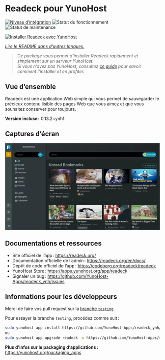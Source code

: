 <!--
Nota bene : ce README est automatiquement généré par <https://github.com/YunoHost/apps/tree/master/tools/readme_generator>
Il NE doit PAS être modifié à la main.
-->

# Readeck pour YunoHost

[![Niveau d’intégration](https://dash.yunohost.org/integration/readeck.svg)](https://dash.yunohost.org/appci/app/readeck) ![Statut du fonctionnement](https://ci-apps.yunohost.org/ci/badges/readeck.status.svg) ![Statut de maintenance](https://ci-apps.yunohost.org/ci/badges/readeck.maintain.svg)

[![Installer Readeck avec YunoHost](https://install-app.yunohost.org/install-with-yunohost.svg)](https://install-app.yunohost.org/?app=readeck)

*[Lire le README dans d'autres langues.](./ALL_README.md)*

> *Ce package vous permet d’installer Readeck rapidement et simplement sur un serveur YunoHost.*  
> *Si vous n’avez pas YunoHost, consultez [ce guide](https://yunohost.org/install) pour savoir comment l’installer et en profiter.*

## Vue d’ensemble

Readeck est une application Web simple qui vous permet de sauvegarder le précieux contenu lisible des pages Web que vous aimez et que vous souhaitez conserver pour toujours.

**Version incluse :** 0.13.2~ynh1

## Captures d’écran

![Capture d’écran de Readeck](./doc/screenshots/dark.webp)

## Documentations et ressources

- Site officiel de l’app : <https://readeck.org/>
- Documentation officielle de l’admin : <https://readeck.org/en/docs/>
- Dépôt de code officiel de l’app : <https://codeberg.org/readeck/readeck>
- YunoHost Store : <https://apps.yunohost.org/app/readeck>
- Signaler un bug : <https://github.com/YunoHost-Apps/readeck_ynh/issues>

## Informations pour les développeurs

Merci de faire vos pull request sur la [branche `testing`](https://github.com/YunoHost-Apps/readeck_ynh/tree/testing).

Pour essayer la branche `testing`, procédez comme suit :

```bash
sudo yunohost app install https://github.com/YunoHost-Apps/readeck_ynh/tree/testing --debug
ou
sudo yunohost app upgrade readeck -u https://github.com/YunoHost-Apps/readeck_ynh/tree/testing --debug
```

**Plus d’infos sur le packaging d’applications :** <https://yunohost.org/packaging_apps>
